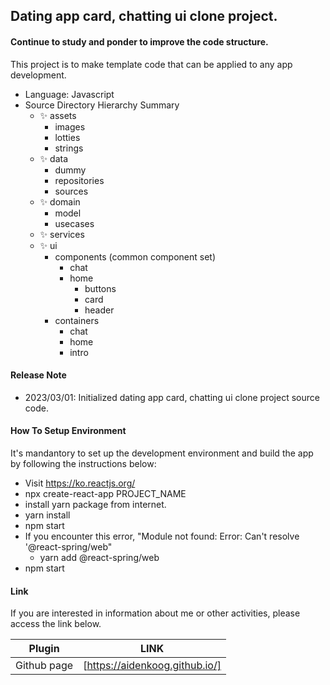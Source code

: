 ## Dating app card, chatting ui clone project.

#### Continue to study and ponder to improve the code structure.


This project is to make template code that can be applied to any app development.

- Language: Javascript
- Source Directory Hierarchy Summary
    - ✨ assets
        - images
        - lotties
        - strings
    - ✨ data
        - dummy
        - repositories
        - sources
    - ✨ domain
        - model
        - usecases
    - ✨ services
    - ✨ ui
        - components (common component set)
            - chat
            - home
                - buttons
                - card
                - header
        - containers
            - chat
            - home
            - intro
    

#### Release Note

- 2023/03/01: Initialized dating app card, chatting ui clone project source code.


#### How To Setup Environment

It's mandantory to set up the development environment and build the app by following the instructions below:

- Visit https://ko.reactjs.org/
- npx create-react-app PROJECT_NAME
- install yarn package from internet.
- yarn install
- npm start
- If you encounter this error, "Module not found: Error: Can't resolve '@react-spring/web"
    - yarn add @react-spring/web
- npm start


#### Link

If you are interested in information about me or other activities, please access the link below.

| Plugin | LINK |
| ------ | ------ |
| Github page | [https://aidenkoog.github.io/] |
